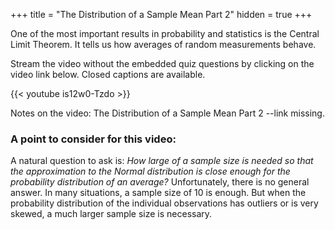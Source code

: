 +++
title = "The Distribution of a Sample Mean Part 2"
hidden = true
+++

One of the most important results in probability and statistics is the Central Limit Theorem. It tells us how averages of random measurements behave.

Stream the video without the embedded quiz questions by clicking on the video link below. Closed captions are available.

{{< youtube is12w0-Tzdo >}}

Notes on the video: The Distribution of a Sample Mean Part 2 --link missing.

### A point to consider for this video:

A natural question to ask is: *How large of a sample size is needed so that the approximation to the Normal distribution is close enough for the probability distribution of an average?* Unfortunately, there is no general answer. In many situations, a sample size of 10 is enough. But when the probability distribution of the individual observations has outliers or is very skewed, a much larger sample size is necessary.

 